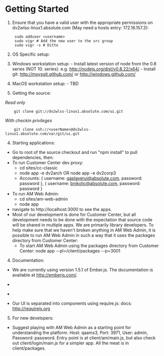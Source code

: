 Getting Started
===============

1. Ensure that you have a valid user with the appropriate permissions on dv2wlss-linux1.absolute.com (May need a hosts entry: 172.16.157.3):

        sudo adduser <username>
        sudo vigr # Add the new user to the src group
        sudo vigr -s # Ditto

2. OS Specific setup:
  1. Windows workstation setup:
    - Install latest version of node from the 0.8 series (NOT 10. series): e.g. http://nodejs.org/dist/v0.8.22/x64/
    - Install git: http://msysgit.github.com/ or http://windows.github.com/

  2. MacOS workstation setup:
    - TBD

3. Getting the source:

  *Read only*

        git clone git://dv2wlss-linux1.absolute.com/ui.git

  *With checkin privileges*

        git clone ssh://<userName>@dv2wlss-linux1.absolute.com/var/git/ui.git

4. Starting applications:
  - Go to root of the source checkout and run "npm install" to pull dependencies, then:
   - To run Customer Center dev proxy:
     - cd sites/cc-classic
     - node app -e dv2arch OR node app -e dv2corp3
     - Accounts: { username: qaplayerui@absolute.com, password: password }, { username: bnikolic@absolute.com, password: password }
   - To run AM Web Admin:
     - cd sites/am-web-admin
     - node app
  - navigate to http://localhost:3000 to see the apps.
  - Most of our development is done for Customer Center, but all development needs to be done with the expectation that source code will be shared in multiple apps. We are primarily library developers. To help make sure that we haven't broken anything in AM Web Admin, it is possible to run AM Web Admin in such a way that it uses the packages directory from Customer Center:
    - To start AM Web Admin using the packages directory from Customer Center: node app --pl=<Customer Center checkout directory>/client/packages --p=3001

4. Documentation:
  - We are currently using version 1.5.1 of Ember.js. The documentation is available at http://emberjs.com/.
  - ~~~~We are currently using an older version of Ember.js, and the documentation at emberjs.com no longer matches it.~~~~
  - ~~~~Valid Ember.js docs: Ember 1.0rc-pre.2 docs: http://dv2wlss-linux1.absolute.com:9292/~~~~

  - Our UI is separated into components using require.js: docs: http://requirejs.org

5. For new developers:

  - Suggest playing with AM Web Admin as a starting point for understanding the platform. Host: qaams3, Port: 3971, User: admin, Password: password. Entry point is at client/am/main.js, but also check out client/login/main.js for a simpler app. All the meat is in client/packages.

